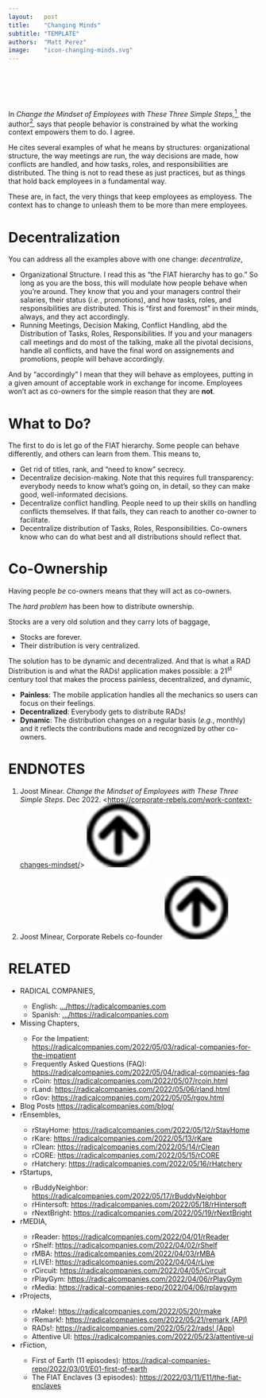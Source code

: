 ```yaml
---
layout:   post
title:    "Changing Minds"
subtitle: "TEMPLATE"
authors:  "Matt Perez"
image:    "icon-changing-minds.svg"
---
```


<div style="display:none;">
 <p>Help other change their minds and it will influence their purpose and the impact they want to make in the world.</p>
</div>

<h1>&nbsp;</h1>
 <p>In <em>Change the Mindset of Employees with These Three Simple Steps,</em><a href="#en01"><sup id="bm01">1&nbsp;</sup></a> the author<a href="#en02"><sup id="bm02">2&nbsp;</sup></a> says that people behavior is constrained by what the working context empowers them to do. I agree.</p>
 <p>He cites several examples of what he means by structures: organizational structure, the way meetings are run, the way decisions are made, how conflicts are handled, and how tasks, roles, and responsibilities are distributed. The thing is not to read these as just practices, but as things that hold back employees in a fundamental way.</p>
 <p>These are, in fact, the very things that keep employees as employess. The context has to change to unleash them to be more than mere employees.</p>

<h1>Decentralization</h1>
 <p>You can address all the examples above with one change: <em>decentralize</em>,</p>
  <ul>
   <li>Organizational Structure. I read this as &ldquo;the <span class="_paradigm">FIAT</span> hierarchy has to go.&rdquo; So long as you are the boss, this will modulate how people behave when you&rsquo;re around. They know that you and your managers control their salaries, their status (<em>i.e.</em>, promotions), and how tasks, roles, and responsibilities are distributed. This is &ldquo;first and foremost&rdquo; in their minds, always, and they act accordingly.</li>
   <li>Running Meetings, Decision Making, Conflict Handling, abd the Distribution of Tasks, Roles, Responsibilities. If you and your managers call meetings and do most of the talking, make all the pivotal decisions, handle all conflicts, and have the final word on assignements and promotions, people will behave accordingly.</li>
  </ul>
 <p>And by &ldquo;accordingly&rdquo; I mean that they will behave as employees, putting in a given amount of acceptable work in exchange for income. Employees won&rsquo;t act as co-owners for the simple reason that they are <span style="font-weight:bold; ">not</span>.</p>

<h1>What to Do?</h1>
 <p>The first to do is let go of the <span class="_paradigm">FIAT</span> hierarchy. Some people can behave differently, and others can learn from them. This means to,
  <ul>
   <li>Get rid of titles, rank, and &ldquo;need to know&rdquo; secrecy.</li>
   <li>Decentralize decision-making. Note that this requires full transparency: everybody needs to know what&rsquo;s going on, in detail, so they can make good, well-informated decisions.</li>
   <li>Decentralize conflict handling. People need to up their skills on handling conflicts themselves. If that fails, they can reach to another co-owner to facilitate.</li>
   <li>Decentralize  distribution of Tasks, Roles, Responsibilities. Co-owners know who can do what best and all distributions should reflect that.</li>
  </ul>

<h1>Co-Ownership</h1>
 <p>Having people <em>be</em> co-owners means that they will act as co-owners.</p>
 <p>The <em>hard problem</em> has been how to distribute ownership.</p>
 <p>Stocks are a very old solution and they carry lots of baggage,</p>
  <ul>
   <li>Stocks are forever.</li>
   <li>Their distribution is very centralized.</li>
  </ul>
 <p>The solution has to be dynamic and decentralized. And that is what a <span class="_paradigm">RAD</span> Distribution is and what the <span class="_paradigm">RAD</span>s! application makes possible: a 21<sup>st</sup> century tool that makes the process painless, decentralized, and dynamic,
  <ul>
   <li><b>Painless</b>: The mobile application handles all the mechanics so users can focus on their feelings.</li>
   <li><b>Decentralized</b>: Everybody gets to distribute <span class="_paradigm">RAD</span>s!</li>
   <li><b>Dynamic</b>: The distribution changes on a regular basis (<em>e.g.</em>, monthly) and it reflects the contributions made and recognized by other co-owners.</li>
  </ul>

<h1 class="_section">ENDNOTES</h1>
 <ol>
  <li id="en01">
   <p class="_list-item">
    Joost Minear.
    <em>Change the Mindset of Employees with These Three Simple Steps</em>.
    Dec 2022.
    &lt;<a href="https://corporate-rebels.com/work-context-changes-mindset/" target="_blank">https://corporate-rebels.com/work-context-changes-mindset/</a>&gt;
    <a class="_uparrow" href="#bm01"><img src="/assets/img/arrow-up-icon.png"></a>
   </p>
  </li>
  <li id="en02">
   <p class="_list-item">
    Joost Minear, Corporate Rebels co-founder
    <a class="_uparrow" href="#bm02"><img src="/assets/img/arrow-up-icon.png"></a>
   </p>
  </li>
 </ol>

<h1 class="_section">RELATED</h1>
 <ul>
  <li>RADICAL COMPANIES,</li>
   <ul>
    <li><a>English</a>: <a href="https://radicalcompanies.com" target="_blank">&hellip;/https://radicalcompanies.com</a></li>
    <li><a>Spanish</a>: <a href="https://radicalcompanies.com" target="_blank">&hellip;/https://radicalcompanies.com</a></li>
   </ul>
  <li>Missing Chapters,</li>
   <ul>
    <li>For the Impatient: <a href="https://radicalcompanies.com/2022/05/03/radical-companies-for-the-impatient" target="_blank">https://radicalcompanies.com/2022/05/03/radical-companies-for-the-impatient</a></li>
    <li>Frequently Asked Questions (FAQ): <a href="https://radicalcompanies.com/2022/05/04/radical-companies-faq" target="_blank">https://radicalcompanies.com/2022/05/04/radical-companies-faq</a></li>
    <li>rCoin: <a href="https://radicalcompanies.com/2022/05/07/rcoin.html" target="_blank">https://radicalcompanies.com/2022/05/07/rcoin.html</a></li>
    <li>rLand: <a href="https://radicalcompanies.com/2022/05/06/rland.html" target="_blank">https://radicalcompanies.com/2022/05/06/rland.html</a></li>
    <li>rGov: <a href="https://radicalcompanies.com/2022/05/05/rgov.html" target="_blank">https://radicalcompanies.com/2022/05/05/rgov.html</a></li>
   </ul>
   <li>Blog Posts <a href="https://radicalcompanies.com/blog/" target="_blank">https://radicalcompanies.com/blog/</a></li>
   <li>rEnsembles,</li>
    <ul>
     <li> rStayHome: <a href="https://radicalcompanies.com/2022/05/12/rStayHome" target="_blank">https://radicalcompanies.com/2022/05/12/rStayHome</a></li>
     <li>     rKare: <a href="https://radicalcompanies.com/2022/05/13/rKare" target="_blank">https://radicalcompanies.com/2022/05/13/rKare</a></li>
     <li>    rClean: <a href="https://radicalcompanies.com/2022/05/14/rClean" target="_blank">https://radicalcompanies.com/2022/05/14/rClean</a></li>
     <li>     rCORE: <a href="https://radicalcompanies.com/2022/05/15/rCORE" target="_blank">https://radicalcompanies.com/2022/05/15/rCORE</a></li>
     <li>rHatchery: <a href="https://radicalcompanies.com/2022/05/16/rHatchery" target="_blank">https://radicalcompanies.com/2022/05/16/rHatchery</a></li>
    </ul>
   <li>rStartups,</li>
    <ul>
     <li>rBuddyNeighbor: <a href="https://radicalcompanies.com/2022/05/17/rBuddyNeighbor" target="_blank">https://radicalcompanies.com/2022/05/17/rBuddyNeighbor</a></li>
     <li>   rHintersoft: <a href="https://radicalcompanies.com/2022/05/18/rHintersoft" target="_blank">https://radicalcompanies.com/2022/05/18/rHintersoft</a></li> 
     <li>   rNextBright: <a href="https://radicalcompanies.com/2022/05/19/rNextBright" target="_blank">https://radicalcompanies.com/2022/05/19/rNextBright</a></li>
    </ul>
   <li>rMEDIA,</li>
    <ul>
     <li> rReader: <a href="https://radicalcompanies.com/2022/04/01/rReader" target="_blank">https://radicalcompanies.com/2022/04/01/rReader</a></li>
     <li>  rShelf: <a href="https://radicalcompanies.com/2022/04/02/rShelf" target="_blank">https://radicalcompanies.com/2022/04/02/rShelf</a></li>
     <li>    rMBA: <a href="https://radicalcompanies.com/2022/04/03/rMBA" target="_blank">https://radicalcompanies.com/2022/04/03/rMBA</a></li>
     <li>  rLIVE!: <a href="https://radicalcompanies.com/2022/04/04/rLive" target="_blank">https://radicalcompanies.com/2022/04/04/rLive</a></li>
     <li>rCircuit: <a href="https://radicalcompanies.com/2022/04/05/rCircuit" target="_blank">https://radicalcompanies.com/2022/04/05/rCircuit</a></li>
     <li>rPlayGym: <a href="https://radicalcompanies.com/2022/04/06/rPlayGym" target="_blank">https://radicalcompanies.com/2022/04/06/rPlayGym</a></li>
     <li>  rMedia: <a href="https://radical-companies-repo/2022/04/06/rplaygym" target="_blank">https://radical-companies-repo/2022/04/06/rplaygym</a></li>
    </ul>
   <li>rProjects,</li>
    <ul>
     <li>      rMake!: <a href="https://radicalcompanies.com/2022/05/20/rmake" target="_blank">https://radicalcompanies.com/2022/05/20/rmake</a></li>
     <li>    rRemark!: <a href="https://radicalcompanies.com/2022/05/21/remark" target="_blank">https://radicalcompanies.com/2022/05/21/remark (API)</a></li>
     <li>       RADs!: <a href="https://radicalcompanies.com/2022/05/22/rads!" target="_blank">https://radicalcompanies.com/2022/05/22/rads! (App)</a></li>
     <li>Attentive UI: <a href="https://radicalcompanies.com/2022/05/23/attentive-ui" target="_blank">https://radicalcompanies.com/2022/05/23/attentive-ui</a></li>
    </ul>
   <li>rFiction,</li>
    <ul>
     <li>  First of Earth (11 episodes): <a href="https://radical-companies-repo/2022/03/01/E01-first-of-earth" target="_blank">https://radical-companies-repo/2022/03/01/E01-first-of-earth</a></li>
     <li>The FIAT Enclaves (3 episodes): <a href="https://2022/03/11/E11/the-fiat-enclaves" target="_blank">https://2022/03/11/E11/the-fiat-enclaves</a></li>
    </ul>
